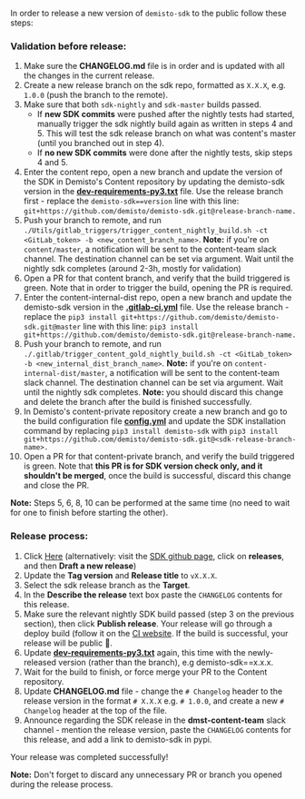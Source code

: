 In order to release a new version of `demisto-sdk` to the public follow these steps:

### Validation before release:
1) Make sure the **CHANGELOG.md** file is in order and is updated with all the changes in the current release.
2) Create a new release branch on the sdk repo, formatted as `X.X.X`, e.g. `1.0.0` (push the branch to the remote). 
3) Make sure that both `sdk-nightly` and `sdk-master` builds passed.
   * If **new SDK commits** were pushed after the nightly tests had started, manually trigger the sdk nightly build again as written in steps 4 and 5. This will test the sdk release branch on what was content's master (until you branched out in step 4).
   * If **no new SDK commits** were done after the nightly tests, skip steps 4 and 5.
4) Enter the content repo, open a new branch and update the version of the SDK in Demisto's Content repository by updating the demisto-sdk version in the [**dev-requirements-py3.txt**](https://github.com/demisto/content/blob/master/dev-requirements-py3.txt) file. Use the release branch first - replace the `demisto-sdk==version` line with this line: `git+https://github.com/demisto/demisto-sdk.git@release-branch-name.`
5) Push your branch to remote, and run `./Utils/gitlab_triggers/trigger_content_nightly_build.sh -ct <GitLab_token> -b <new_content_branch_name>`.
  **Note:** if you're on `content/master`, a notification will be sent to the content-team slack channel. The destination channel can be set via argument.
  Wait until the nightly sdk completes (around 2-3h, mostly for validation)
6) Open a PR for that content branch, and verify that the build triggered is green. Note that in order to trigger the build, opening the PR is required.
7) Enter the content-internal-dist repo, open a new branch and update the demisto-sdk version in the [**.gitlab-ci.yml**](https://code.pan.run/xsoar/content-internal-dist/-/blob/master/.gitlab/.gitlab-ci.yml) file. Use the release branch - replace the `pip3 install git+https://github.com/demisto/demisto-sdk.git@master` line with this line: `pip3 install git+https://github.com/demisto/demisto-sdk.git@release-branch-name.`
8) Push your branch to remote, and run `./.gitlab/trigger_content_gold_nightly_build.sh -ct <GitLab_token> -b <new_internal_dist_branch_name>`.
  **Note:** if you're on `content-internal-dist/master`, a notification will be sent to the content-team slack channel. The destination channel can be set via argument.
  Wait until the nightly sdk completes.
  **Note:** you should discard this change and delete the branch after the build is finished successfully.
9) In Demisto's content-private repository create a new branch and go to the build configuration file [**config.yml**](https://github.com/demisto/content-private/blob/master/.github/workflows/config.yml) and update the SDK installation command by replacing `pip3 install demisto-sdk` with `pip3 install git+https://github.com/demisto/demisto-sdk.git@<sdk-release-branch-name>.`
10) Open a PR for that content-private branch, and verify the build triggered is green. Note that **this PR is for SDK version check only, and it shouldn't be merged**, once the build is successful, discard this change and close the PR.

**Note:** Steps 5, 6, 8, 10 can be performed at the same time (no need to wait for one to finish before starting the other).

### Release process:
1) Click [Here](https://github.com/demisto/demisto-sdk/releases/new) (alternatively: visit the [SDK github page](https://github.com/demisto/demisto-sdk), click on **releases**, and then **Draft a new release**)
2) Update the **Tag version** and **Release title** to `vX.X.X`.
3) Select the sdk release branch as the **Target**.
3) In the **Describe the release** text box paste the `CHANGELOG` contents for this release.
4) Make sure the relevant nightly SDK build passed (step 3 on the previous section), then click **Publish release**. Your release will go through a deploy build (follow it on the [CI website](https://app.circleci.com/pipelines/github/demisto/demisto-sdk). If the build is successful, your release will be public 🎉.
5) Update [**dev-requirements-py3.txt**](https://github.com/demisto/content/blob/master/dev-requirements-py3.txt) again, this time with the newly-released version (rather than the branch), e.g demisto-sdk==x.x.x.
6) Wait for the build to finish, or force merge your PR to the Content repository.
7) Update **CHANGELOG.md** file - change the `# Changelog` header to the release version in the format `# X.X.X` e.g. `# 1.0.0`, and create a new `# Changelog` header at the top of the file.
8) Announce regarding the SDK release in the **dmst-content-team** slack channel - mention the release version, paste the `CHANGELOG` contents for this release, and add a link to demisto-sdk in pypi.

Your release was completed successfully!

**Note:** Don't forget to discard any unnecessary PR or branch you opened during the release process.
